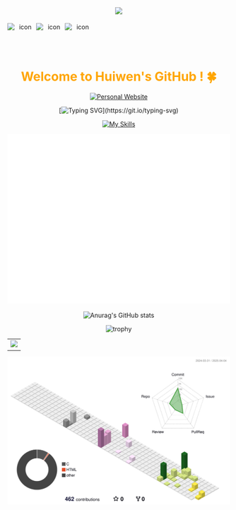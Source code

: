 <div align="center">

  <!-- Knock Code Pictures -->
  <picture>
    <source media="(prefers-color-scheme: dark)" srcset="https://cdn.jsdelivr.net/gh/sun0225SUN/sun0225SUN/assets/images/icon.png" />
    <source media="(prefers-color-scheme: light)" srcset="https://cdn.jsdelivr.net/gh/sun0225SUN/sun0225SUN/assets/images/icon.png" height="225px" />
    <img src="https://cdn.jsdelivr.net/gh/sun0225SUN/sun0225SUN/assets/images/coding.gif" />
  </picture>

  <!-- for beauty -->
  <div>&nbsp;</div>

<!-- Dynamic Skills Logo -->
<div style="display: flex; align-items: flex-start;"><img src="https://techstack-generator.vercel.app/cpp-icon.svg" alt="icon" width="65" height="65" /><img src="https://techstack-generator.vercel.app/python-icon.svg" alt="icon" width="65" height="65" /><img src="https://techstack-generator.vercel.app/github-icon.svg" alt="icon" width="65" height="65" /></div>

<!-- Welcome words -->
<h1 style="color: #FFA500;">Welcome to Huiwen's GitHub ! 🍀</h1>

<!-- Little Logo -->
<div style="display: flex; flex-direction: column; align-items: center; gap: 15px;">
  <div style="display: flex; justify-content: center; gap: 10px;">
    <a href="http://huiwen-tan.github.io/">
      <img src="https://img.shields.io/badge/Personal-Website-FFC0CB?style=flat" alt="Personal Website">
    </a>
  </div>
</div>

<!-- World Peaceful words -->
[![Typing SVG](https://readme-typing-svg.demolab.com?font=Fira+Code&size=15&pause=1000&color=F7A1BA&multiline=true&width=435&lines=Good+morning%2C+and+in+case+I+don't+see+ya%2C;+good+afternoon%2C+good+evening%2C+and+good+night.)](https://git.io/typing-svg)

<!-- Skills Emoji -->
[![My Skills](https://skillicons.dev/icons?i=cpp,py,matlab,linux,latex,r,github,vscode,pycharm,anaconda,vim,git,bash,fortran&theme=dark&perline=7)](https://skillicons.dev)

<!-- Stats Words -->
![Metrics](github-metrics.svg)

<!-- Stats Card -->
![Anurag's GitHub stats](https://github-readme-stats.vercel.app/api?username=Huiwen-Tan&show_icons=true&theme=radical)

<!-- Award List -->
![trophy](https://github-profile-trophy.vercel.app/?username=Huiwen-Tan&row=1&column=5&theme=juicyfresh&no-frame=true&no-bg=true)

<!-- GitHub Activity Graph GitHub 活动图 -->
<table>
  <tr>
    <td>
      <picture>
        <source media="(prefers-color-scheme: dark)"  srcset="https://github-readme-activity-graph.vercel.app/graph?username=Huiwen-Tan&theme=tokyo-night" />
        <source media="(prefers-color-scheme: light)" srcset="https://github-readme-activity-graph.vercel.app/graph?username=Huiwen-Tan&theme=xcode" />
        <img src="https://github-readme-activity-graph.vercel.app/graph?username=Huiwen-Tan&theme=tokyo-night" />
      </picture>
  </tr>
</table>

<!-- 3D Contribution -->
![GitHub 3D Contribution](https://github.com/Huiwen-Tan/Huiwen-Tan/blob/main/profile-3d-contrib/profile-south-season-animate.svg)


<!---
- 👋 Hi, I’m @Huiwen-Tan
- 👀 I’m interested in ...
- 🌱 I’m currently learning ...
- 💞️ I’m looking to collaborate on ...
- 📫 How to reach me ...
- 😄 Pronouns: ...
- ⚡ Fun fact: ...
--->

<!---
Huiwen-Tan/Huiwen-Tan is a ✨ special ✨ repository because its `README.md` (this file) appears on your GitHub profile.
You can click the Preview link to take a look at your changes.
--->
